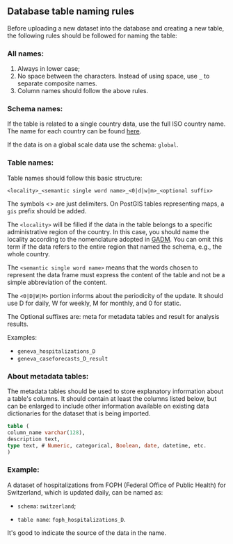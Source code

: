 ## Database table naming rules

Before uploading a new dataset into the database and creating a new table, the following rules should be followed for naming the table:

### All names:
1. Always in lower case; 
2. No space between the characters. Instead of using space, use `_` to separate composite names.
3. Column names should follow the above rules.


### Schema names:

If the table is related to a single country data, use the full ISO country name. The name for each country can be found [here](https://gadm.org/maps.html).

If the data is on a global scale data use the schema: `global`.


### Table names:

Table names should follow this basic structure:

`<locality>_<semantic single word name>_<0|d|w|m>_<optional suffix>`

The symbols <> are just delimiters. On PostGIS tables representing maps, a `gis` prefix should be added. 

The `<locality>` will be filled if the data in the table belongs to a specific administrative region of the country. In this case, you should name the locality according to the nomenclature adopted in [GADM](https://gadm.org/maps.html). You can omit this term if the data refers to the entire region that named the schema, e.g., the whole country.

The `<semantic single word name>` means that the words chosen to represent the data frame must express the content of the table and not be a simple abbreviation of the content. 

The `<0|D|W|M>` portion informs about the periodicity of the update. It should use D for daily, W for weekly, M for monthly, and 0 for static.

The Optional suffixes are: meta for metadata tables and result for analysis results.

Examples:

- `geneva_hospitalizations_D`
- `geneva_caseforecasts_D_result`

### About metadata tables:

The metadata tables should be used to store explanatory information about a table's columns. It should contain at least the columns listed below, but can be enlarged to include other information available on existing data dictionaries for the dataset that is being imported.


```sql
table (
column_name varchar(128),
description text,
type text, # Numeric, categorical, Boolean, date, datetime, etc.
)
```


### Example:

A dataset of hospitalizations from FOPH (Federal Office of Public Health) for Switzerland, which is updated daily, can 
be named as: 

* `schema`: `switzerland`;

* `table name`: `foph_hospitalizations_D`.

It's good to indicate the source of the data in the name. 
